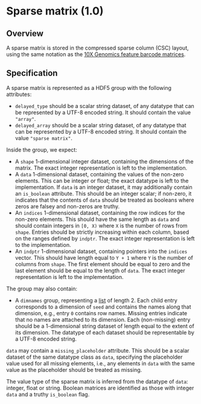 

# Sparse matrix (1.0)

## Overview 

A sparse matrix is stored in the compressed sparse column (CSC) layout,
using the same notation as the [10X Genomics feature barcode matrices](https://support.10xgenomics.com/single-cell-gene-expression/software/pipelines/latest/advanced/h5_matrices).


## Specification

A sparse matrix is represented as a HDF5 group with the following attributes:

- `delayed_type` should be a scalar string dataset, of any datatype that can be represented by a UTF-8 encoded string.
  It should contain the value `"array"`.
- `delayed_array` should be a scalar string dataset, of any datatype that can be represented by a UTF-8 encoded string.
  It should contain the value `"sparse matrix"`.

Inside the group, we expect:

- A `shape` 1-dimensional integer dataset, containing the dimensions of the matrix.
  The exact integer representation is left to the implementation.
- A `data` 1-dimensional dataset, containing the values of the non-zero elements.
  This can be integer or float; the exact datatype is left to the implementation.
  If `data` is an integer dataset, it may additionally contain an `is_boolean` attribute.
  This should be an integer scalar; if non-zero, it indicates that the contents of `data` should be treated as booleans where zeros are falsey and non-zeros are truthy.
- An `indices` 1-dimensional dataset, 
  containing the row indices for the non-zero elements.
  This should have the same length as `data` and should contain integers in `[0, X)` where `X` is the number of rows from `shape`.
  Entries should be strictly increasing within each column, based on the ranges defined by `indptr`.
  The exact integer representation is left to the implementation.
- An `indptr` 1-dimensional dataset, containing pointers into the `indices` vector.
  This should have length equal to `Y + 1` where `Y` is the number of columns from `shape`.
  The first element should be equal to zero and the last element should be equal to the length of `data`.
  The exact integer representation is left to the implementation.


The group may also contain:

- A `dimnames` group, representing a [list](_general.md#lists) of length 2.
  Each child entry corresponds to a dimension of `seed` and contains the names along that dimension, e.g., entry `0` contains row names.
  Missing entries indicate that no names are attached to its dimension.
  Each (non-missing) entry should be a 1-dimensional string dataset of length equal to the extent of its dimension.
  The datatype of each dataset should be representable by a UTF-8 encoded string.

`data` may contain a `missing_placeholder` attribute.
This should be a scalar dataset of the same datatype class as `data`, specifying the placeholder value used for all missing elements,
i.e., any elements in `data` with the same value as the placeholder should be treated as missing.

The value type of the sparse matrix is inferred from the datatype of `data`: integer, float or string.
Boolean matrices are identified as those with integer `data` and a truthy `is_boolean` flag.

